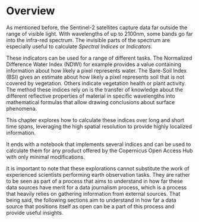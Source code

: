 # Overview

As mentioned before, the Sentinel-2 satellites capture data far outside the range of visible light. With wavelengths of up to 2100nm, some bands go far into the infra-red spectrum.
The invisible parts of the spectrum are especially useful to calculate _Spectral Indices_ or _Indicators_.

These indicators can be used for a range of different tasks. The Normalized Difference Water Index (NDWI) for example provides a value containing information about how likely a pixel represents water. The Bare-Soil Index (BSI) gives an estimate about how likely a pixel represents soil that is not covered by vegetation. Others indicate vegetation health or plant activity. The method these indices rely on is the transfer of knowledge about the different reflective properties of material in specific wavelengths into mathematical formulas that allow drawing conclusions about surface phenomena.

This chapter explores how to calculate these indices over long and short time spans, leveraging the high spatial resolution to provide highly localized information.

It ends with a notebook that implements several indices and can be used to calculate them for any product offered by the Copernicus Open Access Hub with only minimal modifications.

It is important to note that these explorations cannot substitute the work of experienced scientists performing earth observation tasks.
They are rather to be seen as part of a process that aims to understand in how far these data sources have merit for a data journalism process, which is a process that heavily relies on gathering information from external sources.
That being said, the following sections aim to understand in how far a data source that positions itself as open can be a part of this process and provide useful insights.
